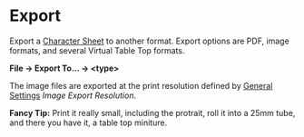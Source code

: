 # Export
Export a [Character Sheet](./Character%20Sheet.md "Character Sheet") to another format. Export options are PDF, image formats, and several Virtual Table Top formats.

**File -> Export To... -> \<type>**

The image files are exported at the print resolution defined by [General Settings](./General%20Settings.md "General Settings") *Image Export Resolution*.

**Fancy Tip:** Print it really small, including the protrait, roll it into a 25mm tube, and there you have it, a table top miniture.